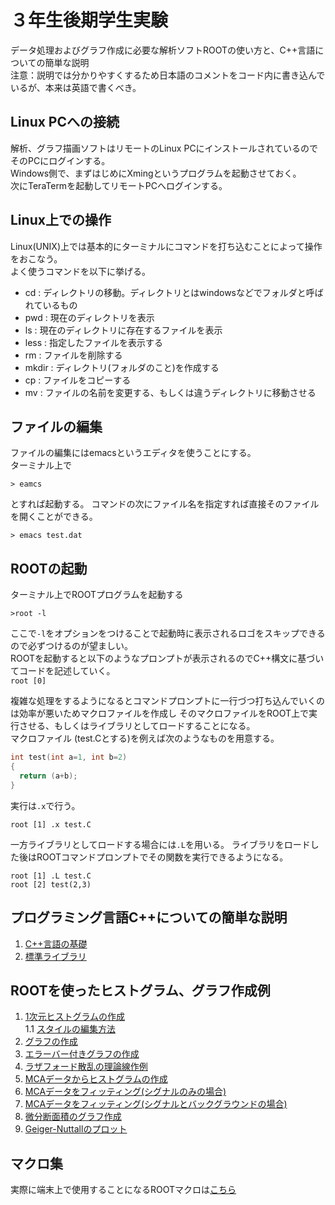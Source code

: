 # ３年生後期学生実験
データ処理およびグラフ作成に必要な解析ソフトROOTの使い方と、C++言語についての簡単な説明  
注意：説明では分かりやすくするため日本語のコメントをコード内に書き込んでいるが、本来は英語で書くべき。  

## Linux PCへの接続  
解析、グラフ描画ソフトはリモートのLinux PCにインストールされているのでそのPCにログインする。  
Windows側で、まずはじめにXmingというプログラムを起動させておく。  
次にTeraTermを起動してリモートPCへログインする。  

## Linux上での操作
Linux(UNIX)上では基本的にターミナルにコマンドを打ち込むことによって操作をおこなう。  
よく使うコマンドを以下に挙げる。  
* cd : ディレクトリの移動。ディレクトリとはwindowsなどでフォルダと呼ばれているもの  
* pwd : 現在のディレクトリを表示  
* ls : 現在のディレクトリに存在するファイルを表示  
* less : 指定したファイルを表示する  
* rm : ファイルを削除する
* mkdir : ディレクトリ(フォルダのこと)を作成する  
* cp : ファイルをコピーする  
* mv : ファイルの名前を変更する、もしくは違うディレクトリに移動させる

## ファイルの編集　　
ファイルの編集にはemacsというエディタを使うことにする。  
ターミナル上で
```
> eamcs
```
とすれば起動する。
コマンドの次にファイル名を指定すれば直接そのファイルを開くことができる。
```
> emacs test.dat
```

## ROOTの起動
ターミナル上でROOTプログラムを起動する

```>root -l```

ここで`-l`をオプションをつけることで起動時に表示されるロゴをスキップできるので必ずつけるのが望ましい。  
ROOTを起動すると以下のようなプロンプトが表示されるのでC++構文に基づいてコードを記述していく。     
```root [0] ```   

複雑な処理をするようになるとコマンドプロンプトに一行づつ打ち込んでいくのは効率が悪いためマクロファイルを作成し
そのマクロファイルをROOT上で実行させる、もしくはライブラリとしてロードすることになる。   
マクロファイル (test.Cとする)を例えば次のようなものを用意する。
```c++
int test(int a=1, int b=2)
{
  return (a+b);
}
```    

実行は`.x`で行う。  

```root [1] .x test.C```   

一方ライブラリとしてロードする場合には`.L`を用いる。
ライブラリをロードした後はROOTコマンドプロンプトでその関数を実行できるようになる。  

```
root [1] .L test.C
root [2] test(2,3)
```

## プログラミング言語C++についての簡単な説明
1. [C++言語の基礎](notebooks/basic_cpp_001.ipynb)
2. [標準ライブラリ](notebooks/basic_cpp_002.ipynb)

## ROOTを使ったヒストグラム、グラフ作成例
1. [1次元ヒストグラムの作成](notebooks/basic_root_001.ipynb)  
1.1 [スタイルの編集方法](notebooks/basic_root_009.md)
2. [グラフの作成](notebooks/basic_root_002.ipynb)
3. [エラーバー付きグラフの作成](notebooks/basic_root_003.ipynb)
4. [ラザフォード散乱の理論線作例](notebooks/basic_root_004.ipynb)
5. [MCAデータからヒストグラムの作成](notebooks/basic_root_005.ipynb)  
6. [MCAデータをフィッティング(シグナルのみの場合)](notebooks/basic_root_006.ipynb)
7. [MCAデータをフィッティング(シグナルとバックグラウンドの場合)](notebooks/basic_root_007.ipynb)  
9. [微分断面積のグラフ作成](notebooks/basic_root_008.ipynb)  
9. [Geiger-Nuttallのプロット](notebooks/basic_root_009.ipynb)

## マクロ集
実際に端末上で使用することになるROOTマクロは[こちら](macros/README.md)
